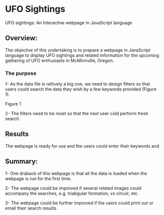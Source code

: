 # UFO Sightings
UFO sightings: An Interactive webpage in JavaScript language

## Overview:
The objective of this undertaking is to prepare a webpage in JavaScript language to display UFO sightings and related information for the upcoming gathering of UFO enthusiasts in McMinnville, Oregon.


### The purpose 
  
  1- As the data file is reltively a big one, we need to design filters so that users could search the data they wish by a few keywords provided (Figure 1).
  
  
  Figure 1

  2- The filters need to be reset so that the next user cold perform fresh search.

##  Results
The webpage is ready for use and the users could enter their keywords and 



## Summary:

1- One draback of this webpage is that all the data is loaded when the webpage is run for the first time.

2- The webpage could be improved if several related images could accompany the searches, e.g. triabgular formation, vs circulr, etc.

3- The webpage could be further improved if the users could print out or email their search results.



